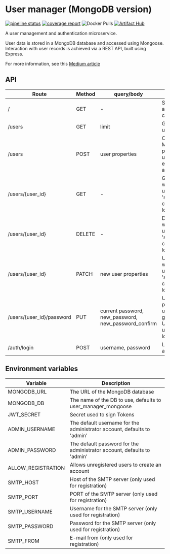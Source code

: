 # User manager (MongoDB version)

[![pipeline status](https://gitlab.com/moreillon_ci/user_manager_mongoose/badges/master/pipeline.svg)](https://gitlab.com/moreillon_ci/user_manager_mongoose/-/commits/master)
[![coverage report](https://gitlab.com/moreillon_ci/user_manager_mongoose/badges/master/coverage.svg)](https://gitlab.com/moreillon_ci/user_manager_mongoose/-/commits/master)
![Docker Pulls](https://img.shields.io/docker/pulls/moreillon/user-manager-mongoose)
[![Artifact Hub](https://img.shields.io/endpoint?url=https://artifacthub.io/badge/repository/jtekt)](https://artifacthub.io/packages/search?repo=jtekt)

A user management and authentication microservice.

User data is stored in a MongoDB database and accessed using Mongoose.
Interaction with user records is achieved via a REST API, built using Express.

For more information, see this [Medium article](https://moreillon.medium.com/a-pluggable-user-management-and-authentication-service-for-web-applications-a6f23ae5816b)

## API

| Route                     | Method | query/body                                           | Description                                                                                 |
| ------------------------- | ------ | ---------------------------------------------------- | ------------------------------------------------------------------------------------------- |
| /                         | GET    | -                                                    | Show application configuration                                                              |
| /users                    | GET    | limit                                                | Get the list of users                                                                       |
| /users                    | POST   | user properties                                      | Creates a user. Mandatory properties are username (or email_address) and password           |
| /users/{user_id}          | GET    | -                                                    | Get the user with the given user ID. Use 'self' for user currently logged in                |
| /users/{user_id}          | DELETE | -                                                    | Delete user with the given user ID. Use 'self' for user currently logged in                 |
| /users/{user_id}          | PATCH  | new user properties                                  | Update user with the given user ID. Use 'self' for user currently logged in                 |
| /users/{user_id}/password | PUT    | current password, new_password, new_password_confirm | Update the password of user with the given user ID. Use 'self' for user currently logged in |
| /auth/login               | POST   | username, password                                   | Login, returns a jwt                                                                        |

## Environment variables

| Variable           | Description                                                             |
| ------------------ | ----------------------------------------------------------------------- |
| MONGODB_URL        | The URL of the MongoDB database                                         |
| MONGODB_DB         | The name of the DB to use, defaults to user_manager_mongoose            |
| JWT_SECRET         | Secret used to sign Tokens                                              |
| ADMIN_USERNAME     | The default username for the administrator account, defaults to 'admin' |
| ADMIN_PASSWORD     | The default password for the administrator account, defaults to 'admin' |
| ALLOW_REGISTRATION | Allows unregistered users to create an account                          |
| SMTP_HOST          | Host of the SMTP server (only used for registration)                    |
| SMTP_PORT          | PORT of the SMTP server (only used for registration)                    |
| SMTP_USERNAME      | Username for the SMTP server (only used for registration)               |
| SMTP_PASSWORD      | Password for the SMTP server (only used for registration)               |
| SMTP_FROM          | E-mail from (only used for registration)                                |
